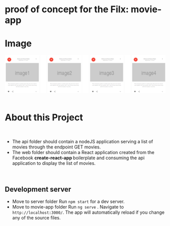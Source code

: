 # proof of concept for the Filx: movie-app

<h1>Image </h1>
<img src="https://github.com/mohamedlotfe/movie-app/blob/master/Capture15.PNG">
</br>
</br>

<h1> About this Project </h1>
</br>
<ul>
<li>The api folder should contain a nodeJS application serving a list of movies
through the endpoint GET movies. </li>
<li>The web folder should contain a React application created from the
Facebook <strong> create-react-app </strong> boilerplate and consuming the api application
to display the list of movies. </li>
</ul>
</br>

## Development server
- Move to server folder 
Run `npm start` for a dev server.
- Move to movie-app folder 
Run `ng serve` . Navigate to `http://localhost:3000/`. The app will automatically reload if you change any of the source files.
</br>

